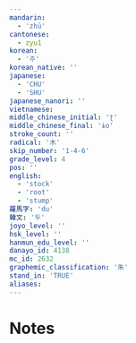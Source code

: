 ```yaml
---
mandarin:
  - 'zhū'
cantonese:
  - zyu1
korean:
  - '주'
korean_native: ''
japanese:
  - 'CHU'
  - 'SHU'
japanese_nanori: ''
vietnamese:
middle_chinese_initial: 'ʈ'
middle_chinese_final: 'ɨo'
stroke_count: ''
radical: '木'
skip_number: '1-4-6'
grade_level: 4
pos: ''
english:
  - 'stock'
  - 'root'
  - 'stump'
羅馬字: 'du'
韓文: '두'
joyo_level: ''
hsk_level: ''
hanmun_edu_level: ''
danayo_id: 4138
mc_id: 2632
graphemic_classification: '朱'
stand_in: 'TRUE'
aliases:
---
```


# Notes
